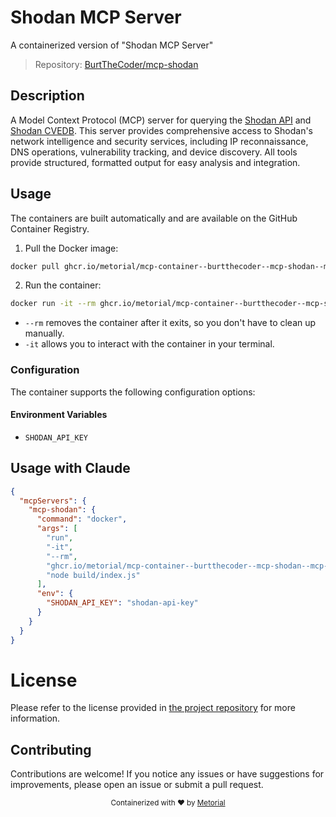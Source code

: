 
# Shodan MCP Server

A containerized version of "Shodan MCP Server"

> Repository: [BurtTheCoder/mcp-shodan](https://github.com/BurtTheCoder/mcp-shodan)

## Description

A Model Context Protocol (MCP) server for querying the [Shodan API](https://shodan.io) and [Shodan CVEDB](https://cvedb.shodan.io). This server provides comprehensive access to Shodan's network intelligence and security services, including IP reconnaissance, DNS operations, vulnerability tracking, and device discovery. All tools provide structured, formatted output for easy analysis and integration.


## Usage

The containers are built automatically and are available on the GitHub Container Registry.

1. Pull the Docker image:

```bash
docker pull ghcr.io/metorial/mcp-container--burtthecoder--mcp-shodan--mcp-shodan
```

2. Run the container:

```bash
docker run -it --rm ghcr.io/metorial/mcp-container--burtthecoder--mcp-shodan--mcp-shodan 
```

- `--rm` removes the container after it exits, so you don't have to clean up manually.
- `-it` allows you to interact with the container in your terminal.


### Configuration

The container supports the following configuration options:




#### Environment Variables

- `SHODAN_API_KEY`




## Usage with Claude

```json
{
  "mcpServers": {
    "mcp-shodan": {
      "command": "docker",
      "args": [
        "run",
        "-it",
        "--rm",
        "ghcr.io/metorial/mcp-container--burtthecoder--mcp-shodan--mcp-shodan",
        "node build/index.js"
      ],
      "env": {
        "SHODAN_API_KEY": "shodan-api-key"
      }
    }
  }
}
```

# License

Please refer to the license provided in [the project repository](https://github.com/BurtTheCoder/mcp-shodan) for more information.

## Contributing

Contributions are welcome! If you notice any issues or have suggestions for improvements, please open an issue or submit a pull request.

<div align="center">
  <sub>Containerized with ❤️ by <a href="https://metorial.com">Metorial</a></sub>
</div>
  
